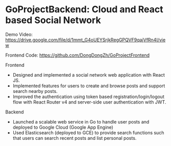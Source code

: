 # GoProjectBackend: Cloud and React based Social Network
Demo Video: https://drive.google.com/file/d/1mmt_G4oUEYSrjkRegGPQVF9qajVfRn4I/view 

Frontend Code: https://github.com/DongDongZh/GoProjectFrontend

Frontend

* Designed and implemented a social network web application with React JS. 
* Implemented features for users to create and browse posts and support search nearby posts.
* Improved the authentication using token based registration/login/logout flow with React Router v4 and server-side user authentication with JWT. 

Backend
* Launched a scalable web service in Go to handle user posts and deployed to Google Cloud (Google App Engine) 
* Used Elasticsearch (deployed to GCE) to provide search functions such that users can search recent posts and list personal posts.
